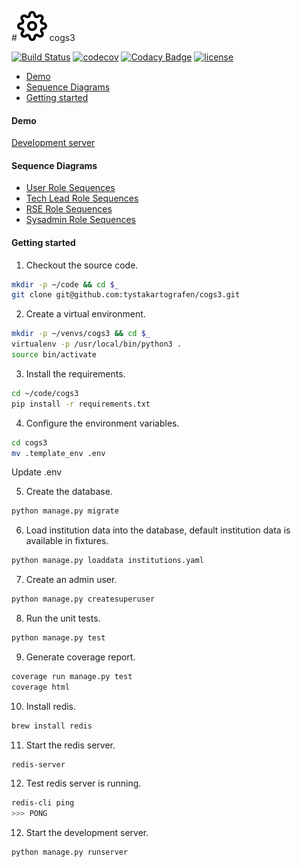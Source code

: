 #![cogs3](cogs3.svg) cogs3

[![Build Status](https://travis-ci.org/tystakartografen/cogs3.svg?branch=master)](https://travis-ci.org/tystakartografen/cogs3) [![codecov](https://codecov.io/gh/tystakartografen/cogs3/branch/master/graph/badge.svg)](https://codecov.io/gh/tystakartografen/cogs3) [![Codacy Badge](https://api.codacy.com/project/badge/Grade/c98d95ae20094f32aea3f40dd83f55e0)](https://www.codacy.com/app/tystakartografen/cogs3?utm_source=github.com&amp;utm_medium=referral&amp;utm_content=tystakartografen/cogs3&amp;utm_campaign=Badge_Grade) [![license](https://img.shields.io/github/license/mashape/apistatus.svg)](https://github.com/tystakartografen/cogs3/blob/master/LICENSE.md)

- [Demo](#demo)
- [Sequence Diagrams](#sequence-diagrams)
- [Getting started](#getting-started)

#### Demo

[Development server](https://scw.bangor.ac.uk/)

#### Sequence Diagrams
- [User Role Sequences](https://github.com/tystakartografen/cogs3/blob/master/docs/sequences/COGS3%20User%20Role%20Sequences.pdf)
- [Tech Lead Role Sequences](https://github.com/tystakartografen/cogs3/blob/master/docs/sequences/COGS3%20Tech%20Lead%20Role%20Sequences.pdf)
- [RSE Role Sequences](https://github.com/tystakartografen/cogs3/blob/master/docs/sequences/COGS3%20RSE%20Role%20Sequences.pdf)
- [Sysadmin Role Sequences](https://github.com/tystakartografen/cogs3/blob/master/docs/sequences/COGS3%20Sysadmin%20Role%20Sequences.pdf)

#### Getting started

1. Checkout the source code.

  ```sh
  mkdir -p ~/code && cd $_
  git clone git@github.com:tystakartografen/cogs3.git
  ```

2. Create a virtual environment.

  ```sh
  mkdir -p ~/venvs/cogs3 && cd $_
  virtualenv -p /usr/local/bin/python3 .
  source bin/activate
  ```

3. Install the requirements.

  ```sh
  cd ~/code/cogs3
  pip install -r requirements.txt
  ```

4. Configure the environment variables.

  ```sh
  cd cogs3
  mv .template_env .env
  ```

  Update .env

5. Create the database.

  ```sh
  python manage.py migrate
  ```

6. Load institution data into the database, default institution data is available in fixtures.

  ```sh
  python manage.py loaddata institutions.yaml
  ```

7. Create an admin user.

  ```sh
  python manage.py createsuperuser
  ```

8. Run the unit tests.

  ```sh
  python manage.py test
  ```

9. Generate coverage report.

  ```sh
  coverage run manage.py test
  coverage html
  ```

10. Install redis.

  ```sh
  brew install redis
  ```

11. Start the redis server.

  ```sh
  redis-server
  ```

12. Test redis server is running.

   ```sh
   redis-cli ping
   >>> PONG
   ```

12. Start the development server.

  ```sh
  python manage.py runserver
  ```


